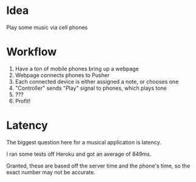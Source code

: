 # Idea

Play some music via cell phones

# Workflow

1. Have a ton of mobile phones bring up a webpage
2. Webpage connects phones to Pusher
3. Each connected device is either assigned a note, or chooses one
4. "Controller" sends "Play" signal to phones, which plays tone
5. ???
6. Profit!

# Latency

The biggest question here for a musical application is latency.

I ran some tests off Heroku and got an average of 849ms.

Granted, these are based off the server time and the phone's time, so the exact number may not be accurate.
